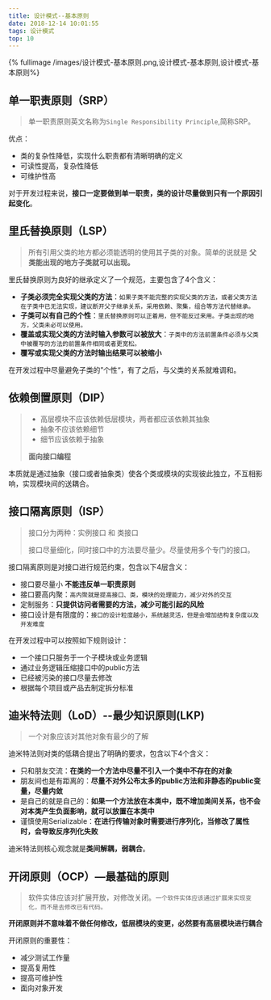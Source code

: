 ```yaml
---
title: 设计模式--基本原则
date: 2018-12-14 10:01:55
tags: 设计模式
top: 10
---
```




{% fullimage /images/设计模式-基本原则.png,设计模式-基本原则,设计模式-基本原则%}

## 单一职责原则（SRP）

> 单一职责原则英文名称为`Single Responsibility Principle`,简称SRP。

优点：

- 类的复杂性降低，实现什么职责都有清晰明确的定义
- 可读性提高，复杂性降低
- 可维护性高

对于开发过程来说，**接口一定要做到单一职责，类的设计尽量做到只有一个原因引起变化**。

## 里氏替换原则（LSP）

> 所有引用父类的地方都必须能透明的使用其子类的对象。简单的说就是 **父类能出现的地方子类就可以出现。**

里氏替换原则为良好的继承定义了一个规范，主要包含了4个含义：

- **子类必须完全实现父类的方法**：`如果子类不能完整的实现父类的方法，或者父类方法在子类中已无法实现，建议断开父子继承关系，采用依赖、聚集，组合等方法代替继承。`
- **子类可以有自己的个性**：`里氏替换原则可以正着用，但不能反过来用。子类出现的地方，父类未必可以使用。`
- **覆盖或实现父类的方法时输入参数可以被放大**：`子类中的方法前置条件必须与父类中被覆写的方法的前置条件相同或者更宽松。`
- **覆写或实现父类的方法时输出结果可以被缩小**

在开发过程中尽量避免子类的”个性“，有了之后，与父类的关系就难调和。

## 依赖倒置原则（DIP）

> - 高层模块不应该依赖低层模块，两者都应该依赖其抽象
> - 抽象不应该依赖细节
> - 细节应该依赖于抽象
>
> **面向接口编程**

本质就是通过抽象（接口或者抽象类）使各个类或模块的实现彼此独立，不互相影响，实现模块间的送耦合。

## 接口隔离原则（ISP）

> 接口分为两种：实例接口 和 类接口
>
> 接口尽量细化，同时接口中的方法要尽量少。尽量使用多个专门的接口。

接口隔离原则是对接口进行规范约束，包含以下4层含义：

- 接口要尽量小 **不能违反单一职责原则**
- 接口要高内聚：`高内聚就是提高接口、类，模块的处理能力，减少对外的交互`
- 定制服务：**只提供访问者需要的方法，减少可能引起的风险**
- 接口设计是有限度的：`接口的设计粒度越小，系统越灵活，但是会增加结构复杂度以及开发难度`

在开发过程中可以按照如下规则设计：

- 一个接口只服务于一个子模块或业务逻辑
- 通过业务逻辑压缩接口中的public方法
- 已经被污染的接口尽量去修改
- 根据每个项目或产品去制定拆分标准

## 迪米特法则（LoD）--最少知识原则(LKP)

> 一个对象应该对其他对象有最少的了解

迪米特法则对类的低耦合提出了明确的要求，包含以下4个含义：

- 只和朋友交流：**在类的一个方法中尽量不引入一个类中不存在的对象**
- 朋友间也是有距离的：**尽量不对外公布太多的public方法和非静态的public变量，尽量内敛**
- 是自己的就是自己的：**如果一个方法放在本类中，既不增加类间关系，也不会对本类产生负面影响，就可以放置在本类中**
- 谨慎使用Serializable：**在进行传输对象时需要进行序列化，当修改了属性时，会导致反序列化失败**

迪米特法则核心观念就是**类间解耦，弱耦合**。

## 开闭原则（OCP）—最基础的原则

> 软件实体应该对扩展开放，对修改关闭。`一个软件实体应该通过扩展来实现变化，而不是去修改已有代码。`

**开闭原则并不意味着不做任何修改，低层模块的变更，必然要有高层模块进行耦合**

开闭原则的重要性：

- 减少测试工作量
- 提高复用性
- 提高可维护性
- 面向对象开发


